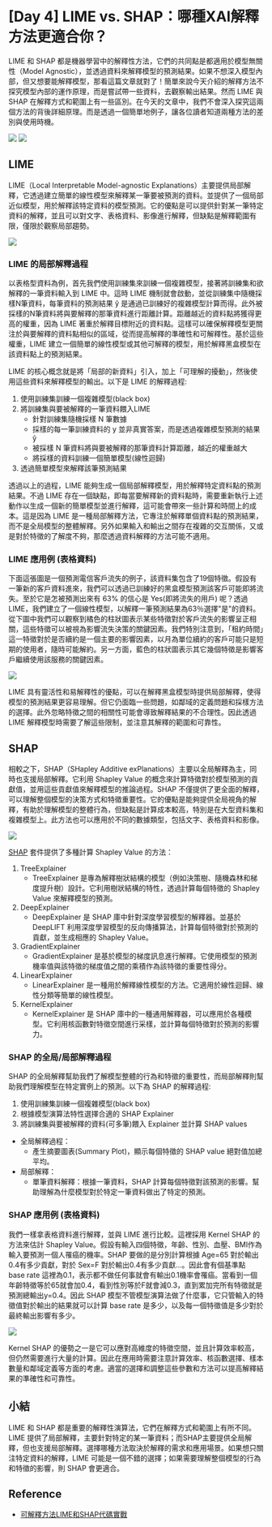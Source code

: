 # [Day 4] LIME vs. SHAP：哪種XAI解釋方法更適合你？
LIME 和 SHAP 都是機器學習中的解釋性方法，它們的共同點是都適用於模型無關性（Model Agnostic），並透過資料來解釋模型的預測結果。如果不想深入模型內部，但又想要能解釋模型，那看這篇文章就對了！簡單來說今天介紹的解釋方法不探究模型內部的運作原理，而是嘗試帶一些資料，去觀察輸出結果。然而 LIME 與 SHAP 在解釋方式和範圍上有一些區別。在今天的文章中，我們不會深入探究這兩個方法的背後詳細原理。而是透過一個簡單地例子，讓各位讀者知道兩種方法的差別與使用時機。

![](./image/img4-1.png)
![](./image/img4-2.png)

## LIME
LIME（Local Interpretable Model-agnostic Explanations）主要提供局部解釋，它透過建立簡單的線性模型來解釋某一筆要被預測的資料。並提供了一個局部近似模型，用於解釋該特定資料的模型預測。它的優點是可以提供針對某一筆特定資料的解釋，並且可以對文字、表格資料、影像進行解釋，但缺點是解釋範圍有限，僅限於觀察局部趨勢。

![](./image/img4-3.png)

### LIME 的局部解釋過程
以表格型資料為例，首先我們使用訓練集來訓練一個複雜模型，接著將訓練集和欲解釋的一筆資料輸入到 LIME 中。這時 LIME 機制就會啟動，並從訓練集中隨機採樣N筆資料，每筆資料的預測結果 ŷ 是通過已訓練好的複雜模型計算而得。此外被採樣的N筆資料將與要解釋的那筆資料進行距離計算。距離越近的資料點將獲得更高的權重，因為 LIME 著重於解釋目標附近的資料點。這樣可以確保解釋模型更關注於與要解釋的資料點相似的區域，從而提高解釋的準確性和可解釋性。基於這些權重，LIME 建立一個簡單的線性模型或其他可解釋的模型，用於解釋黑盒模型在該資料點上的預測結果。

LIME 的核心概念就是將「局部的新資料」引入，加上「可理解的擾動」，然後使用這些資料來解釋模型的輸出。以下是 LIME 的解釋過程:
1. 使用訓練集訓練一個複雜模型(black box)
2. 將訓練集與要被解釋的一筆資料餵入LIME
	- 針對訓練集隨機採樣 N 筆數據
	- 採樣的每一筆訓練資料的 y 並非真實答案，而是透過複雜模型預測的結果 ŷ
	- 被採樣 N 筆資料將與要被解釋的那筆資料計算距離，越近的權重越大
	- 將採樣的資料訓練一個簡單模型(線性迴歸)
3. 透過簡單模型來解釋該筆預測結果

透過以上的過程，LIME 能夠生成一個局部解釋模型，用於解釋特定資料點的預測結果。不過 LIME 存在一個缺點，即每當要解釋新的資料點時，需要重新執行上述動作以生成一個新的簡單模型並進行解釋，這可能會帶來一些計算和時間上的成本。這是因為 LIME 是一種局部解釋方法，它專注於解釋單個資料點的預測結果，而不是全局模型的整體解釋。另外如果輸入和輸出之間存在複雜的交互關係，又或是對於特徵的了解度不夠，那麼透過資料解釋的方法可能不適用。

### LIME 應用例 (表格資料)
下面這張圖是一個預測電信客戶流失的例子，該資料集包含了19個特徵。假設有一筆新的客戶資料進來，我們可以透過已訓練好的黑盒模型預測該客戶可能即將流失。至於它是怎被預測出來有 63% 的信心是 Yes(即將流失的用戶) 呢？透過 LIME，我們建立了一個線性模型，以解釋一筆預測結果為63％選擇"是"的資料。從下圖中我們可以觀察到橘色的柱狀圖表示某些特徵對於客戶流失的影響呈正相關，這些特徵可以被視為影響流失決策的關鍵因素。我們特別注意到，「租約時間」這一特徵對於是否續約是一個主要的影響因素，以月為單位續約的客戶可能只是短期的使用者，隨時可能解約。另一方面，藍色的柱狀圖表示其它幾個特徵是影響客戶繼續使用該服務的關鍵因素。

![](./image/img4-4.png)

LIME 具有靈活性和易解釋性的優點，可以在解釋黑盒模型時提供局部解釋，使得模型的預測結果更容易理解。但它仍面臨一些問題，如鄰域的定義問題和採樣方法的選擇。此外忽略特徵之間的相關性可能會導致解釋結果的不合理性。因此透過 LIME 解釋模型時需要了解這些限制，並注意其解釋的範圍和可靠性。

## SHAP
相較之下，SHAP（SHapley Additive exPlanations）主要以全局解釋為主，同時也支援局部解釋。它利用 Shapley Value 的概念來計算特徵對於模型預測的貢獻值，並用這些貢獻值來解釋模型的推論過程。SHAP 不僅提供了更全面的解釋，可以理解整個模型的決策方式和特徵重要性。它的優點是能夠提供全局視角的解釋，有助於理解模型的整體行為，但缺點是計算成本較高，特別是在大型資料集和複雜模型上。此方法也可以應用於不同的數據類型，包括文字、表格資料和影像。

![](./image/img4-5.png)

[SHAP](https://github.com/slundberg/shap) 套件提供了多種計算 Shapley Value 的方法：

1. TreeExplainer
	- TreeExplainer 是專為解釋樹狀結構的模型（例如決策樹、隨機森林和梯度提升樹）設計。它利用樹狀結構的特性，透過計算每個特徵的 Shapley Value 來解釋模型的預測。
2. DeepExplainer
	- DeepExplainer 是 SHAP 庫中針對深度學習模型的解釋器。並基於 DeepLIFT 利用深度學習模型的反向傳播算法，計算每個特徵對於預測的貢獻，並生成相應的 Shapley Value。
3. GradientExplainer
	- GradientExplainer 是基於模型的梯度訊息進行解釋。它使用模型的預測機率值與該特徵的梯度值之間的乘積作為該特徵的重要性得分。
4. LinearExplainer
	- LinearExplainer 是一種用於解釋線性模型的方法。它適用於線性迴歸、線性分類等簡單的線性模型。
5. KernelExplainer
	- KernelExplainer 是 SHAP 庫中的一種通用解釋器，可以應用於各種模型。它利用核函數對特徵空間進行采樣，並計算每個特徵對於預測的影響力。

### SHAP 的全局/局部解釋過程
SHAP 的全局解釋幫助我們了解模型整體的行為和特徵的重要性，而局部解釋則幫助我們理解模型在特定實例上的預測。以下為 SHAP 的解釋過程:

1. 使用訓練集訓練一個複雜模型(black box)
2. 根據模型演算法特性選擇合適的 SHAP Explainer
3. 將訓練集與要被解釋的資料(可多筆)餵入 Explainer 並計算 SHAP values
- 全局解釋過程：
	- 產生摘要圖表(Summary Plot)，顯示每個特徵的 SHAP value 絕對值加總平均。
- 局部解釋：
	- 單筆資料解釋：根據一筆資料，SHAP 計算每個特徵對該預測的影響。幫助理解為什麼模型對於特定一筆資料做出了特定的預測。

### SHAP 應用例 (表格資料)
我們一樣拿表格資料進行解釋，並與 LIME 進行比較。這裡採用 Kernel SHAP 的方法來估計 Shapley Value。假設有輸入四個特徵，年齡、性別、血壓、BMI作為輸入要預測一個人罹癌的機率。SHAP 要做的是分別計算根據 Age=65 對於輸出0.4有多少貢獻，對於 Sex=F 對於輸出0.4有多少貢獻…。因此會有個基準點 base rate 這裡為0.1，表示都不做任何事就會有輸出0.1機率會罹癌。當看到一個年齡特徵等於65就會加0.4，看到性別等於F就會減0.3，直到累加完所有特徵就是預測總輸出y=0.4。因此 SHAP 模型不管模型演算法做了什麼事，它只管輸入的特徵值對於輸出的結果就可以計算 base rate 是多少，以及每一個特徵值是多少對於最終輸出影響有多少。

![](./image/img4-6.png)

Kernel SHAP 的優勢之一是它可以應對高維度的特徵空間，並且計算效率較高，但仍然需要進行大量的計算。因此在應用時需要注意計算效率、核函數選擇、樣本數量和鄰域定義等方面的考慮。適當的選擇和調整這些參數和方法可以提高解釋結果的準確性和可靠性。


## 小結
LIME 和 SHAP 都是重要的解釋性演算法，它們在解釋方式和範圍上有所不同。LIME 提供了局部解釋，主要針對特定的某一筆資料；而SHAP主要提供全局解釋，但也支援局部解釋。選擇哪種方法取決於解釋的需求和應用場景。如果想只關注特定資料的解釋，LIME 可能是一個不錯的選擇；如果需要理解整個模型的行為和特徵的影響，則 SHAP 會更適合。



## Reference
- [可解釋方法LIME和SHAP代碼實戰](https://e0hyl.github.io/BLOG-OF-E0/LIMEandSHAP/#shapley-additive-explanationsshap)






